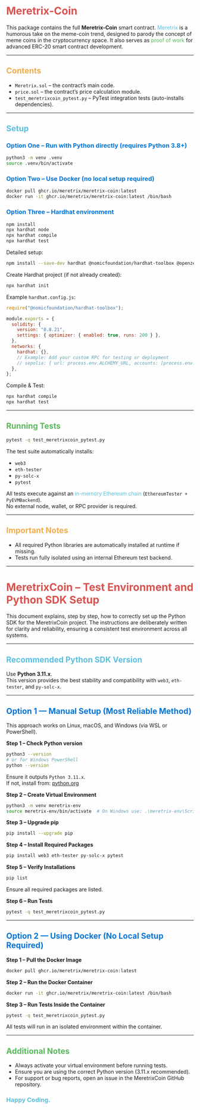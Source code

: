 <h1 style="color:#d9534f;">Meretrix-Coin</h1>

<p>
This package contains the full <strong>Meretrix-Coin</strong> smart contract.  
<span style="color:#5bc0de;">Meretrix</span> is a humorous take on the meme-coin trend, designed to parody the concept of meme coins in the cryptocurrency space.  
It also serves as <span style="color:#5cb85c;">proof of work</span> for advanced ERC-20 smart contract development.
</p>

---

<h2 style="color:#f0ad4e;">Contents</h2>

<ul>
  <li><code>Meretrix.sol</code> – the contract’s main code.</li>
  <li><code>price.sol</code> – the contract’s price calculation module.</li>
  <li><code>test_meretrixcoin_pytest.py</code> – PyTest integration tests (auto-installs dependencies).</li>
</ul>

---

<h2 style="color:#5bc0de;">Setup</h2>

<h3 style="color:#0275d8;">Option One – Run with Python directly (requires Python 3.8+)</h3>

```bash
python3 -m venv .venv
source .venv/bin/activate
```

<h3 style="color:#0275d8;">Option Two – Use Docker (no local setup required)</h3>

```bash
docker pull ghcr.io/meretrix/meretrix-coin:latest
docker run -it ghcr.io/meretrix/meretrix-coin:latest /bin/bash
```

<h3 style="color:#0275d8;">Option Three – Hardhat environment</h3>

```bash
npm install
npx hardhat node
npx hardhat compile
npx hardhat test
```

Detailed setup:
```bash
npm install --save-dev hardhat @nomicfoundation/hardhat-toolbox @openzeppelin/contracts
```

Create Hardhat project (if not already created):
```bash
npx hardhat init
```

Example `hardhat.config.js`:
```javascript
require("@nomicfoundation/hardhat-toolbox");

module.exports = {
  solidity: {
    version: "0.8.21",
    settings: { optimizer: { enabled: true, runs: 200 } },
  },
  networks: {
    hardhat: {},
    // Example: Add your custom RPC for testing or deployment
    // sepolia: { url: process.env.ALCHEMY_URL, accounts: [process.env.PRIVATE_KEY] },
  },
};
```

Compile & Test:
```bash
npx hardhat compile
npx hardhat test
```

---

<h2 style="color:#5cb85c;">Running Tests</h2>

```bash
pytest -q test_meretrixcoin_pytest.py
```

The test suite automatically installs:

<ul>
  <li><code>web3</code></li>
  <li><code>eth-tester</code></li>
  <li><code>py-solc-x</code></li>
  <li><code>pytest</code></li>
</ul>

All tests execute against an <span style="color:#5bc0de;">in-memory Ethereum chain</span> (<code>EthereumTester + PyEVMBackend</code>).  
No external node, wallet, or RPC provider is required.

---

<h2 style="color:#f0ad4e;">Important Notes</h2>

<ul>
  <li>All required Python libraries are automatically installed at runtime if missing.</li>
  <li>Tests run fully isolated using an internal Ethereum test backend.</li>
</ul>

---

<h1 style="color:#d9534f;">MeretrixCoin – Test Environment and Python SDK Setup</h1>

<p>
This document explains, step by step, how to correctly set up the Python SDK for the MeretrixCoin project.  
The instructions are deliberately written for clarity and reliability, ensuring a consistent test environment across all systems.
</p>

---

<h2 style="color:#5bc0de;">Recommended Python SDK Version</h2>

Use <strong>Python 3.11.x</strong>.  
This version provides the best stability and compatibility with <code>web3</code>, <code>eth-tester</code>, and <code>py-solc-x</code>.

---

<h2 style="color:#0275d8;">Option 1 — Manual Setup (Most Reliable Method)</h2>

This approach works on Linux, macOS, and Windows (via WSL or PowerShell).

**Step 1 – Check Python version**
```bash
python3 --version
# or for Windows PowerShell
python --version
```

Ensure it outputs `Python 3.11.x`.  
If not, install from: [python.org](https://www.python.org/downloads/release/python-3110/)

**Step 2 – Create Virtual Environment**
```bash
python3 -m venv meretrix-env
source meretrix-env/bin/activate  # On Windows use: .\meretrix-env\Scripts\activate
```

**Step 3 – Upgrade pip**
```bash
pip install --upgrade pip
```

**Step 4 – Install Required Packages**
```bash
pip install web3 eth-tester py-solc-x pytest
```

**Step 5 – Verify Installations**
```bash
pip list
```

Ensure all required packages are listed.

**Step 6 – Run Tests**
```bash
pytest -q test_meretrixcoin_pytest.py
```

---

<h2 style="color:#0275d8;">Option 2 — Using Docker (No Local Setup Required)</h2>

**Step 1 – Pull the Docker Image**
```bash
docker pull ghcr.io/meretrix/meretrix-coin:latest
```

**Step 2 – Run the Docker Container**
```bash
docker run -it ghcr.io/meretrix/meretrix-coin:latest /bin/bash
```

**Step 3 – Run Tests Inside the Container**
```bash
pytest -q test_meretrixcoin_pytest.py
```

All tests will run in an isolated environment within the container.

---

<h2 style="color:#5cb85c;">Additional Notes</h2>

<ul>
  <li>Always activate your virtual environment before running tests.</li>
  <li>Ensure you are using the correct Python version (3.11.x recommended).</li>
  <li>For support or bug reports, open an issue in the MeretrixCoin GitHub repository.</li>
</ul>

<h3 style="color:#5bc0de;">Happy Coding.</h3>
